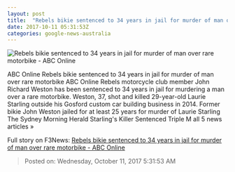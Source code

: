 ```yaml
---
layout: post
title:  "Rebels bikie sentenced to 34 years in jail for murder of man over rare motorbike - ABC Online"
date: 2017-10-11 05:31:53Z
categories: google-news-australia
---
```


![Rebels bikie sentenced to 34 years in jail for murder of man over rare motorbike - ABC Online](http://www.abc.net.au/news/image/5026038-1x1-700x700.jpg)

ABC Online Rebels bikie sentenced to 34 years in jail for murder of man over rare motorbike ABC Online Rebels motorcycle club member John Richard Weston has been sentenced to 34 years in jail for murdering a man over a rare motorbike. Weston, 37, shot and killed 29-year-old Laurie Starling outside his Gosford custom car building business in 2014. Former bikie John Weston jailed for at least 25 years for murder of Laurie Starling The Sydney Morning Herald Starling's Killer Sentenced Triple M all 5 news articles »


Full story on F3News: [Rebels bikie sentenced to 34 years in jail for murder of man over rare motorbike - ABC Online](http://www.f3nws.com/n/kqsAN)

> Posted on: Wednesday, October 11, 2017 5:31:53 AM

